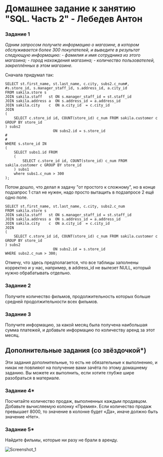 # Домашнее задание к занятию "SQL. Часть 2" - Лебедев Антон

### Задание 1

*Одним запросом получите информацию о магазине, в котором обслуживается более 300 покупателей, и выведите в результат следующую информацию:* 
*- фамилия и имя сотрудника из этого магазина;*
*- город нахождения магазина;*
*- количество пользователей, закреплённых в этом магазине.*

Сначала придумал так:
``` 
SELECT st.first_name, st.last_name, c.city, subs2.c_num#,
#s.store_id, s.manager_staff_id, s.address_id, a.city_id  
FROM sakila.store s 
JOIN sakila.staff   st ON s.manager_staff_id = st.staff_id
JOIN sakila.address a  ON s.address_id = a.address_id
JOIN sakila.city    c  ON a.city_id  = c.city_id
JOIN 
(
	SELECT c.store_id id, COUNT(store_id) c_num FROM sakila.customer c GROUP BY store_id
) subs2 
                      ON subs2.id = s.store_id
#
#
WHERE s.store_id IN 
(
	SELECT subs1.id FROM 
	(
		SELECT c.store_id id, COUNT(store_id) c_num FROM sakila.customer c GROUP BY store_id
	) subs1
	where subs1.c_num > 300
);

```
Потом дошло, что делал я задачу "от простого к сложному", но в конце подзапрос 1 стал не нужен, надо просто вытащить в подзапросе 2 ещё одно поле.

```
SELECT st.first_name, st.last_name, c.city, subs2.c_num  
FROM sakila.store s 
JOIN sakila.staff   st ON s.manager_staff_id = st.staff_id
JOIN sakila.address a  ON s.address_id = a.address_id
JOIN sakila.city    c  ON a.city_id  = c.city_id
JOIN 
(
	SELECT c.store_id id, COUNT(store_id) c_num FROM sakila.customer c GROUP BY store_id
) subs2 
                      ON subs2.id = s.store_id
WHERE subs2.c_num > 300;
```
Отмечу, что здесь предполагается, что все таблицы заполнены корректно и у нас, например, в address_id не вылезет NULL, который нужно обрабатывать отдельно.

### Задание 2

Получите количество фильмов, продолжительность которых больше средней продолжительности всех фильмов.

### Задание 3

Получите информацию, за какой месяц была получена наибольшая сумма платежей, и добавьте информацию по количеству аренд за этот месяц.


## Дополнительные задания (со звёздочкой*)
Эти задания дополнительные, то есть не обязательные к выполнению, и никак не повлияют на получение вами зачёта по этому домашнему заданию. Вы можете их выполнить, если хотите глубже шире разобраться в материале.

### Задание 4*

Посчитайте количество продаж, выполненных каждым продавцом. Добавьте вычисляемую колонку «Премия». Если количество продаж превышает 8000, то значение в колонке будет «Да», иначе должно быть значение «Нет».

### Задание 5*

Найдите фильмы, которые ни разу не брали в аренду.

![Screenshot_1](https://github.com/Lebedun/HomeWork-Blank/blob/??-??/img/Screenshot_1.jpg)

